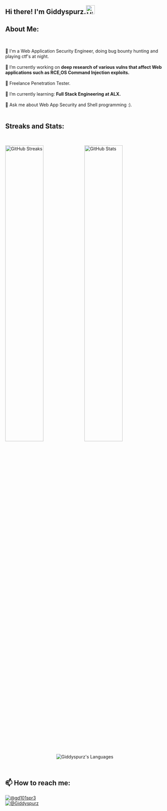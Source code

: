 <h2 align="left">Hi there! I'm Giddyspurz.<img src="https://media.giphy.com/media/hvRJCLFzcasrR4ia7z/giphy.gif" alt="Hi there! I'm Giddyspurz." width="28" /></h2>
<h2 align="left">About Me:</h2>
<br>
<p align="left">
👀 I'm a Web Application Security Engineer, doing bug bounty hunting and playing ctf's at night.<br><br>
🔭 I’m currently working on <b>deep research of various vulns that affect Web applications such as RCE,OS Command Injection exploits.</b><br><br>
👯 Freelance Penetration Tester.<br><br>
🌱 I’m currently learning: <b>Full Stack Engineering at ALX.</b><br><br>
💬 Ask me about Web App Security and Shell programming :).<br><br>
   
<h2 align=left>Streaks and Stats:</h2>
<br>
<p align="left">
  <img src="https://github-readme-streak-stats.herokuapp.com/?user=Giddyspurz&amp;theme=nord" alt="GitHub Streaks" width="49%" />

   <img src="https://github-readme-stats.vercel.app/api?username=Giddyspurz&show_icons=true&theme=nord" alt="GitHub Stats" width="49%" />

</p>
<p align="center"> <img align="center" src="https://github-readme-stats.vercel.app/api/top-langs/?username=Giddyspurz&theme=nord" alt="Giddyspurz's Languages"> </p>
<br>

<h2 align="left">📫 How to reach me:</h2>
<p align="left">
<a href="https://twitter.com/gd101spr3" target="blank"><img src="https://img.shields.io/twitter/follow/gd101spr3?logo=twitter&style=social"    alt="@gd101spr3"/> <br>
<a href="https://t.me/Giddyspurz" target="blank"><img src="https://img.shields.io/badge/%40Giddyspurz-Telegram-blue" alt="@Giddyspurz" />  
 </p>
